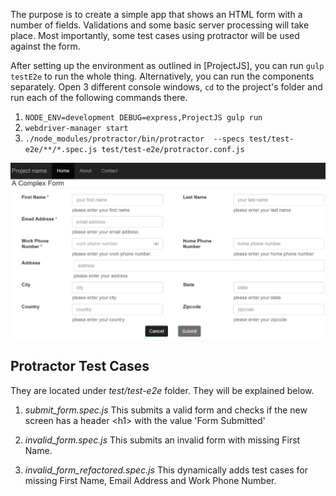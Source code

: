 The purpose is to create a simple app that shows an HTML form with a number of fields. Validations and some basic server processing will take place. Most importantly, some test cases using protractor will be used against the form.

After setting up the environment as outlined in [ProjectJS], you can run `gulp testE2e` to run the whole thing. Alternatively, you can run the components separately. Open 3 different console windows, `cd` to the project's folder and run each of the following commands there.

1. `NODE_ENV=development DEBUG=express,ProjectJS gulp run`
2. `webdriver-manager start`
3. `./node_modules/protractor/bin/protractor  --specs test/test-e2e/**/*.spec.js test/test-e2e/protractor.conf.js`

![Alt screenshot](docs/screenshot.PNG?raw=true)

## Protractor Test Cases
They are located under _test/test-e2e_ folder. They will be explained below.

1. _submit_form.spec.js_
This submits a valid form and checks if the new screen has a header &lt;h1&gt; with the value 'Form Submitted'

2. _invalid_form.spec.js_
This submits an invalid form with missing First Name.

3. _invalid_form_refactored.spec.js_
This dynamically adds test cases for missing First Name, Email Address and Work Phone Number.
